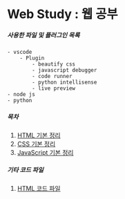 # Web Study : 웹 공부
##### 사용한 파일 및 플러그인 목록
```
- vscode
    - Plugin
        - beautify css
        - javascript debugger
        - code runner
        - python intellisense
        - live preview
- node js
- python
```
##### 목차
1. [HTML 기본 정리](./md/html.md)  
2. [CSS 기본 정리](./md/css.md)
3. [JavaScript 기본 정리](./md/js.md)

##### 기타 코드 파일
1. [HTML 코드 파일](./code/web/)  